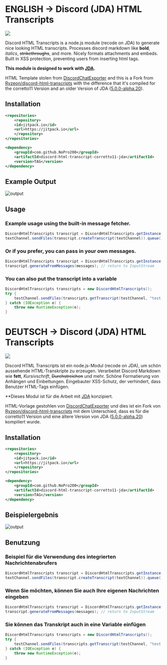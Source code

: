# ENGLISH -> Discord (JDA) HTML Transcripts
[![](https://jitpack.io/v/NoPro200/discord-html-transcript-corretto11-jda.svg)](https://jitpack.io/#NoPro200/discord-html-transcript-corretto11-jda)

Discord HTML Transcripts is a node.js module (recode on JDA) to generate nice looking HTML transcripts. Processes discord markdown like **bold**, *italics*, ~~strikethroughs~~, and more. Nicely formats attachments and embeds. Built in XSS protection, preventing users from inserting html tags. 

**This module is designed to work with [JDA](https://github.com/DV8FromTheWorld/JDA).**

HTML Template stolen from [DiscordChatExporter](https://github.com/Tyrrrz/DiscordChatExporter) and this is a Fork from [Ryzeon/discord-html-transcripts](https://github.com/Ryzeon/discord-html-transcripts) with the difference that it's compiled for the corretto11 Version and an older Version of JDA ([5.0.0-alpha.20](https://mvnrepository.com/artifact/net.dv8tion/JDA/5.0.0-alpha.20)).

## Installation

```xml
<repositories>
    <repository>
	<id>jitpack.io</id>
	<url>https://jitpack.io</url>
    </repository>
</repositories>
```

```xml
<dependency>
    <groupId>com.github.NoPro200</groupId>
    <artifactId>discord-html-transcript-corretto11-jda</artifactId>
    <version>TAG</version>
</dependency>
```

## Example Output
![output](https://img.derock.dev/5f5q0a.png)

## Usage
### Example usage using the built-in message fetcher.
```java
DiscordHtmlTranscripts transcript = DiscordHtmlTranscripts.getInstance();
textChannel.sendFiles(transcript.createTranscript(textChannel)).queue()
```

### Or if you prefer, you can pass in your own messages.
```java
DiscordHtmlTranscripts transcript = DiscordHtmlTranscripts.getInstance();
transcript.generateFromMessages(messages); // return to InputStream
```

### You can also put the transcript into a variable
```java
DiscordHtmlTranscripts transcripts = new DiscordHtmlTranscripts();
try {
	testChannel.sendFiles(transcripts.getTranscript(testChannel, "test.html")).queue();
} catch (IOException e) {
	throw new RuntimeException(e);
}
```








# DEUTSCH -> Discord (JDA) HTML Transcripts
[![](https://jitpack.io/v/NoPro200/discord-html-transcript-corretto11-jda.svg)](https://jitpack.io/#NoPro200/discord-html-transcript-corretto11-jda)

Discord HTML Transcripts ist ein node.js-Modul (recode on JDA), um schön aussehende HTML-Transkripte zu erzeugen. Verarbeitet Discord Markdown wie **fett**, *Kursivschrift*, ~~Durchstreichen~~ und mehr. Schöne Formatierung von Anhängen und Einbettungen. Eingebauter XSS-Schutz, der verhindert, dass Benutzer HTML-Tags einfügen. 

**Dieses Modul ist für die Arbeit mit [JDA](https://github.com/DV8FromTheWorld/JDA) konzipiert.

HTML-Vorlage gestohlen von [DiscordChatExporter](https://github.com/Tyrrrz/DiscordChatExporter) und dies ist ein Fork von [Ryzeon/discord-html-transcripts](https://github.com/Ryzeon/discord-html-transcripts) mit dem Unterschied, dass es für die corretto11 Version und eine ältere Version von JDA ([5.0.0-alpha.20](https://mvnrepository.com/artifact/net.dv8tion/JDA/5.0.0-alpha.20)) kompiliert wurde.

## Installation

```xml
<repositories>
    <repository>
	<id>jitpack.io</id>
	<url>https://jitpack.io</url>
    </repository>
</repositories>
```

```xml
<dependency>
    <groupId>com.github.NoPro200</groupId>
    <artifactId>discord-html-transcript-corretto11-jda</artifactId>
    <version>TAG</version>
</dependency>
```

## Beispielergebnis
![output](https://img.derock.dev/5f5q0a.png)

## Benutzung
### Beispiel für die Verwendung des integrierten Nachrichtenabrufers
```java
DiscordHtmlTranscripts transcript = DiscordHtmlTranscripts.getInstance();
textChannel.sendFiles(transcript.createTranscript(textChannel)).queue()
```

### Wenn Sie möchten, können Sie auch Ihre eigenen Nachrichten eingeben
```java
DiscordHtmlTranscripts transcript = DiscordHtmlTranscripts.getInstance();
transcript.generateFromMessages(messages); // return to InputStream
```

### Sie können das Transkript auch in eine Variable einfügen
```java
DiscordHtmlTranscripts transcripts = new DiscordHtmlTranscripts();
try {
	testChannel.sendFiles(transcripts.getTranscript(testChannel, "test.html")).queue();
} catch (IOException e) {
	throw new RuntimeException(e);
}
```




